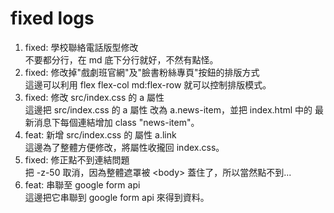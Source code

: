 # fixed logs

1. fixed: 學校聯絡電話版型修改 \
   不要都分行，在 md 底下分行就好，不然有點怪。
2. fixed: 修改掉"戲劇班官網"及"臉書粉絲專頁"按鈕的排版方式 \
   這邊可以利用 flex flex-col md:flex-row 就可以控制排版模式。
3. fixed: 修改 src/index.css 的 a 屬性 \
   這邊把 src/index.css 的 a 屬性 改為 a.news-item，並把 index.html 中的 最新消息下每個連結增加 class "news-item"。
4. feat: 新增 src/index.css 的 屬性 a.link \
   這邊為了整體方便修改，將屬性收攏回 index.css。
5. fixed: 修正點不到連結問題 \
   把 -z-50 取消，因為整體遮罩被 \<body\> 蓋住了，所以當然點不到...
6. feat: 串聯至 google form api \
   這邊把它串聯到 google form api 來得到資料。
